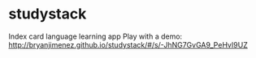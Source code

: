 # studystack
Index card language learning app
Play with a demo: http://bryanjimenez.github.io/studystack/#/s/-JhNG7GvGA9_PeHvI9UZ
